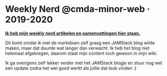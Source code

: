 # Weekly Nerd @cmda-minor-web · 2019-2020
[**Ik heb mijn weekly nerd artikelen en samenvattingen hier staan.**](https://github.com/TomasS666/weekly-nerd-content/wiki)

Dit komt omdat ik met de markdown zelf graag een JAMStack blog wilde maken, maar dat duurde wat langer dan verwacht.
Ik heb het blog niet helemaal afgekregen, daarom staat mijn content toch gewoon in mijn wiki.

Ik ga overigens zelf lekker verder met het JAMStack blogje en stuur nog wel een update zodra het wel goed werkt als jullie dat leuk vinden :)
